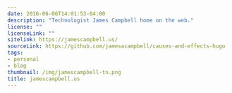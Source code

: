 ```yaml
---
date: 2016-06-06T14:01:53-04:00
description: "Technologist James Campbell home on the web."
license: ""
licenseLink: ""
sitelink: https://jamescampbell.us/
sourceLink: https://github.com/jamesacampbell/causes-and-effects-hugo
tags:
- personal
- blog
thumbnail: /img/jamescampbell-tn.png
title: jamescampbell.us
---
```


